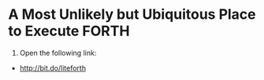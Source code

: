 # A Most Unlikely but Ubiquitous Place to Execute FORTH

1. Open the following link:
- http://bit.do/liteforth
